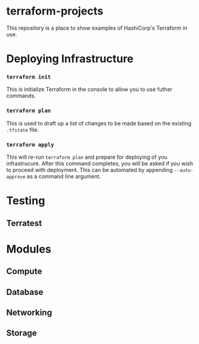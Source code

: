# terraform-projects
This repository is a place to show examples of HashiCorp's Terraform in use.

# Deploying Infrastructure

### `terraform init`
This is initialize Terraform in the console to allow you to use futher commands. 

### `terraform plan`
This is used to draft up a list of changes to be made based on the existing `.tfstate` file. 

### `terraform apply`
This will re-run `terraform plan` and prepare for deploying of you infrastrucure. After this 
command completes, you will be asked if you wish to proceed with deployment. This can be automated 
by appending `--auto-approve` as a command line argument.

# Testing

## Terratest

# Modules

## Compute

## Database

## Networking

## Storage